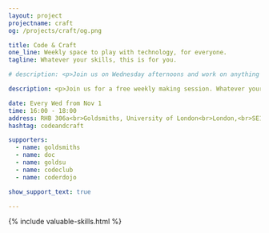 ```yaml
---
layout: project
projectname: craft
og: /projects/craft/og.png

title: Code & Craft
one_line: Weekly space to play with technology, for everyone.
tagline: Whatever your skills, this is for you.

# description: <p>Join us on Wednesday afternoons and work on anything you want - coursework, side projects, or perhaps something else. Code & Craft is a space for you to play around with anything you want, while being able to ask for help and share your knowledge with others.</p><p>There is no expected skill level required, but we encourage you to ask questions and leave with more knowledge than you arrive with. </p>

description: <p>Join us for a free weekly making session. Whatever your age, background or skill sets, use Code & Craft to learn more and get support from people around you.</p><p>As part of Code & Craft, we run a <a href="http://codeclub.org.uk">Code Club</a> and <a href="http://coderdojo.com">Coder Dojo</a>, which come packed with resources to help you get  started and improve your skill. We also have a <a href="/hardware">Hardware Lab</a> of electronics for you to use.</p><p>You can work in a team or alone, for a single session or over the course of many, to learn new skills, build awesome projects and share with others.</p><p>You don't need any skills to attend - just bring a laptop (ideally). By attending you agree to abide by our <a href="https://github.com/hacksmiths/code-of-conduct">Code of Conduct</a>.</p><p>You do not need to sign up, but please contact Laila Majeed at <a href="lmaje002@gold.ac.uk">lmaje002@gold.ac.uk</a> if you have any question.</p>

date: Every Wed from Nov 1
time: 16:00 - 18:00
address: RHB 306a<br>Goldsmiths, University of London<br>London,<br>SE14 6AD
hashtag: codeandcraft

supporters:
  - name: goldsmiths
  - name: doc
  - name: goldsu
  - name: codeclub
  - name: coderdojo

show_support_text: true

---
```


{% include valuable-skills.html %}


<!--
Hacksmiths’ weekly Code & Craft workshops offer space and support to Goldsmiths students, from all departments, to work on their own tech projects, or to learn new skills and ask for help from their peers. We propose to take Code & Craft into the local community by visiting local schools, community centres and employment centres, with the aim of fostering a community of makers within the local area.
 -->
